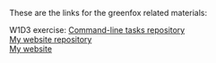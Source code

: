 These are the links for the greenfox related materials:  
  
W1D3 exercise: [Command-line tasks repository](https://github.com/ritaklebesz/git-lesson-repository)  
[My website repository](https://github.com/ritaklebesz/ritaklebesz.github.io)  
[My website](https://ritaklebesz.github.io/)  
